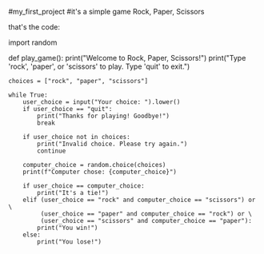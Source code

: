 #my_first_project
#it's a simple game Rock, Paper, Scissors

that's the code:



import random

def play_game():
    print("Welcome to Rock, Paper, Scissors!")
    print("Type 'rock', 'paper', or 'scissors' to play. Type 'quit' to exit.")

    choices = ["rock", "paper", "scissors"]

    while True:
        user_choice = input("Your choice: ").lower()
        if user_choice == "quit":
            print("Thanks for playing! Goodbye!")
            break

        if user_choice not in choices:
            print("Invalid choice. Please try again.")
            continue

        computer_choice = random.choice(choices)
        print(f"Computer chose: {computer_choice}")

        if user_choice == computer_choice:
            print("It's a tie!")
        elif (user_choice == "rock" and computer_choice == "scissors") or \
             (user_choice == "paper" and computer_choice == "rock") or \
             (user_choice == "scissors" and computer_choice == "paper"):
            print("You win!")
        else:
            print("You lose!")
